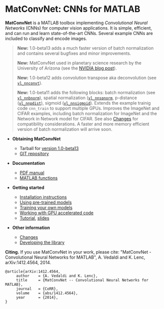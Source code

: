 # MatConvNet: CNNs for MATLAB

**MatConvNet** is a MATLAB toolbox implementing *Convolutional Neural
Networks* (CNNs) for computer vision applications. It is simple,
efficient, and can run and learn state-of-the-art CNNs. Several
example CNNs are included to classify and encode images.

> **New:** 1.0-beta13 adds a much faster version of batch
> normalization and contains several bugfixes and minor improvements.
>
> **New:** MatConvNet used in planetary science research by the
> University of Arizona (see the
> [NVIDIA blog post](http://devblogs.nvidia.com/parallelforall/deep-learning-image-understanding-planetary-science/)).
>
> **New:** 1.0-beta12 adds convolution transpose aka deconvolution
> (see [`vl_nnconvt`](mfiles/vl_nnconvt)).
>
> **New:** 1.0-beta11 adds the following blocks: batch normalization
> (see [`vl_nnbnorm`](mfiles/vl_nnbnorm)), spatial normalization
> ([`vl_nnspnorm`](mfiles/vl_nnspnorm), p-distance
> ([`vl_nnpdist`](mfiles/vl_nnpdist)), sigmoid
> ([`vl_nnsigmoid`](mfiles/vl_nnsigmoid)). Extends the example trainig
> code `cnn_train` to support multiple GPUs. Improves the ImageNet and
> CIFAR examples, including batch normalization for ImageNet and the
> Network in Network model for CIFAR. See also
> [Changes](about/#changes) for compatibility considerations. A faster
> and more memory efficient version of batch normalization will arrive
> soon.

*   **Obtaining MatConvNet**
    - Tarball for [version 1.0-beta13](download/matconvnet-1.0-beta13.tar.gz)
    - [GIT repository](http://www.github.com/vlfeat/matconvnet.git)

*   **Documentation**
    - [PDF manual](matconvnet-manual.pdf)
    - [MATLAB functions](functions.md)

*   **Getting started**
    - [Installation instructions](install)
    - [Using pre-trained models](pretrained)
    - [Training your own models](training)
    - [Working with GPU accelerated code](gpu)
    - [Tutorial](http://www.robots.ox.ac.uk/~vgg/practicals/cnn/index.html),
      [slides](http://www.robots.ox.ac.uk/~vedaldi/assets/teach/2015/vedaldi15aims-bigdata-lecture-4-deep-learning-handout.pdf)

*   **Other information**
    - [Changes](about/#changes)
    - [Developing the library](developers.md)

**Citing.** If you use MatConvNet in your work, please cite:
"MatConvNet - Convolutional Neural Networks for MATLAB", A. Vedaldi
and K. Lenc, arXiv:1412.4564, 2014.

    @article{arXiv:1412.4564,
         author    = {A. Vedaldi and K. Lenc},
         title     = {MatConvNet -- Convolutional Neural Networks for MATLAB},
         journal   = {CoRR},
         volume    = {abs/1412.4564},
         year      = {2014},
    }
